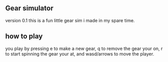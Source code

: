## Gear simulator

version 0.1
this is a fun little gear sim i made in my spare time.

## how to play

you play by pressing e to make a new gear, q to remove the gear your on, r to start spinning the gear your at, and wasd/arrows to move the player.
